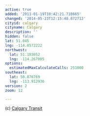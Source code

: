 ```yaml
---
active: true
added: '2011-01-19T10:42:21.718665'
changed: '2014-05-23T12:15:48.872712'
cityid: calgary
cityname: Calgary
description: ''
hidden: false
lat: 51.045
lng: -114.0572222
northwest:
  lat: 51.183052
  lng: -114.267005
options:
  estimatedMaxCalculateCalls: 251000
southeast:
  lat: 50.876769
  lng: -113.912936
version: 2
zoom: 12

---
```


(c) [Calgary Transit](http://www.calgarytransit.com/)
